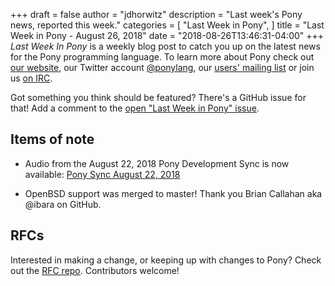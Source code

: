 +++
draft = false
author = "jdhorwitz"
description = "Last week's Pony news, reported this week."
categories = [
    "Last Week in Pony",
]
title = "Last Week in Pony - August 26, 2018"
date = "2018-08-26T13:46:31-04:00"
+++
_Last Week In Pony_ is a weekly blog post to catch you up on the latest news for the Pony programming language. To learn more about Pony check out [our website](ponylang.io), our Twitter account [@ponylang](https://twitter.com/ponylang), our [users' mailing list](https://pony.groups.io/g/user) or join us [on IRC](https://webchat.freenode.net/?channels=%23ponylang). 

Got something you think should be featured? There's a GitHub issue for that! Add a comment to the [open "Last Week in Pony" issue](https://github.com/ponylang/ponylang.github.io/issues?q=is%3Aissue+is%3Aopen+label%3Alast-week-in-pony).
<!--more-->


## Items of note

- Audio from the August 22, 2018 Pony Development Sync is now available: [Pony Sync August 22, 2018](https://pony.groups.io/g/dev/files/Pony%20Sync/2018_08_22)

- OpenBSD support was merged to master! Thank you Brian Callahan aka @ibara on GitHub.

## RFCs

Interested in making a change, or keeping up with changes to Pony? Check out the [RFC repo](https://github.com/ponylang/rfcs). Contributors welcome!
